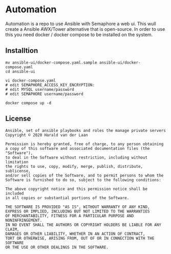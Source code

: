# Automation

Automation is a repo to use Ansible with Semaphore a web ui. This wull create a Ansible AWX/Tower alternative that is open-source. In order to use this you need docker / docker compose to be installed on the system.

## Installtion

```
mv ansible-ui/docker-compose.yaml.sample ansible-ui/docker-compose.yaml
cd ansible-ui

vi docker-compose.yaml
# edit SEMAPHORE_ACCESS_KEY_ENCRYPTION:
# edit MYSQL username/password
# edit SEMAPHORE username/password

docker compose up -d
```

## License

```
Ansible, set of ansible playbooks and roles the manage private servers
Copyright © 2020 Harald van der Laan

Permission is hereby granted, free of charge, to any person obtaining
a copy of this software and associated documentation files (the "Software"),
to deal in the Software without restriction, including without limitation
the rights to use, copy, modify, merge, publish, distribute, sublicense,
and/or sell copies of the Software, and to permit persons to whom the
Software is furnished to do so, subject to the following conditions:

The above copyright notice and this permission notice shall be included
in all copies or substantial portions of the Software.

THE SOFTWARE IS PROVIDED "AS IS", WITHOUT WARRANTY OF ANY KIND,
EXPRESS OR IMPLIED, INCLUDING BUT NOT LIMITED TO THE WARRANTIES
OF MERCHANTABILITY, FITNESS FOR A PARTICULAR PURPOSE AND NONINFRINGEMENT.
IN NO EVENT SHALL THE AUTHORS OR COPYRIGHT HOLDERS BE LIABLE FOR ANY CLAIM,
DAMAGES OR OTHER LIABILITY, WHETHER IN AN ACTION OF CONTRACT,
TORT OR OTHERWISE, ARISING FROM, OUT OF OR IN CONNECTION WITH THE SOFTWARE
OR THE USE OR OTHER DEALINGS IN THE SOFTWARE.
```
